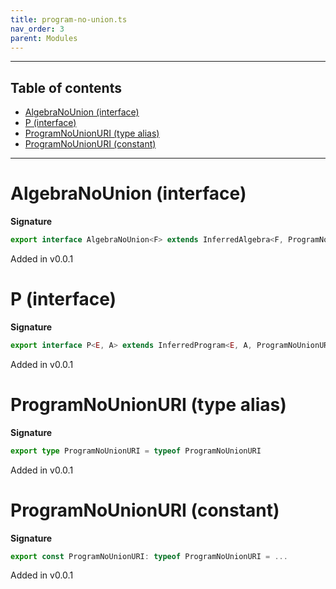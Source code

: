 ```yaml
---
title: program-no-union.ts
nav_order: 3
parent: Modules
---
```


---

<h2 class="text-delta">Table of contents</h2>

- [AlgebraNoUnion (interface)](#algebranounion-interface)
- [P (interface)](#p-interface)
- [ProgramNoUnionURI (type alias)](#programnounionuri-type-alias)
- [ProgramNoUnionURI (constant)](#programnounionuri-constant)

---

# AlgebraNoUnion (interface)

**Signature**

```ts
export interface AlgebraNoUnion<F> extends InferredAlgebra<F, ProgramNoUnionURI> {}
```

Added in v0.0.1

# P (interface)

**Signature**

```ts
export interface P<E, A> extends InferredProgram<E, A, ProgramNoUnionURI> {}
```

Added in v0.0.1

# ProgramNoUnionURI (type alias)

**Signature**

```ts
export type ProgramNoUnionURI = typeof ProgramNoUnionURI
```

Added in v0.0.1

# ProgramNoUnionURI (constant)

**Signature**

```ts
export const ProgramNoUnionURI: typeof ProgramNoUnionURI = ...
```

Added in v0.0.1
